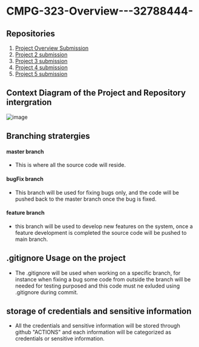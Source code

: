 # CMPG-323-Overview---32788444-

## Repositories
1. <a href="https://github.com/Alethea0102/CMPG-323-Overview---32788444-"> Project Overview Submission </a>
2. <a href="https://github.com/Alethea0102/CMPG-323-Project-2---32788444-"> Project 2 submission </a>
3. <a href="https://github.com/Alethea0102/CMPG-323-Project-3---32788444-"> Project 3 submission </a>
4. <a href="https://github.com/Alethea0102/CMPG-323-Project-4---32788444-"> Project 4 submission </a>
5. <a href="https://github.com/Alethea0102/CMPG-323-Project-5---32788444-"> Project 5 submission </a>

## Context Diagram of the Project and Repository intergration

![image](https://user-images.githubusercontent.com/67693016/185245902-a4c444e9-19a8-4ea1-9c0e-14d7c87dc5bc.png)

## Branching stratergies

#### master branch
- This is where all the source code will reside.
#### bugFix branch
- This branch will be used for fixing bugs only, and the code will be pushed back to the master branch once the bug is fixed.
#### feature branch
- this branch will be used to develop new features on the system, once a feature development is completed the source code will be pushed to main branch.

## .gitignore Usage on the project
- The .gitignore will be used when working on a specific branch, for instance when fixing a bug some code from outside the branch will be needed for testing purposed and this code must ne exluded using .gitignore during commit. 

## storage of credentials and sensitive information
- All the credentials and sensitive information will be stored through github "ACTIONS" and each information will be categorized as credentials or sensitive  information.
